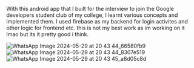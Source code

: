 With this android app that I built for the interview to join the Google developers student club of my college, I learnt various concepts and implemented them. I used firebase as my backend for login activites and other logic for frontend etc.
this is not my best work as im working on it lmao but its it pretty good i think.

![WhatsApp Image 2024-05-29 at 20 43 44_66580fb9](https://github.com/Namohp/Gdsc-Full-Stack-Project/assets/134852832/6f181eef-9649-4a3a-a66d-c4d4e0ec7583)
![WhatsApp Image 2024-05-29 at 20 43 44_8307e519](https://github.com/Namohp/Gdsc-Full-Stack-Project/assets/134852832/cd86d564-672b-4790-8575-f6075fda8bdf)
![WhatsApp Image 2024-05-29 at 20 43 45_a8d05c8d](https://github.com/Namohp/Gdsc-Full-Stack-Project/assets/134852832/8f073cfc-f376-4b5b-ad55-9982895da381)


